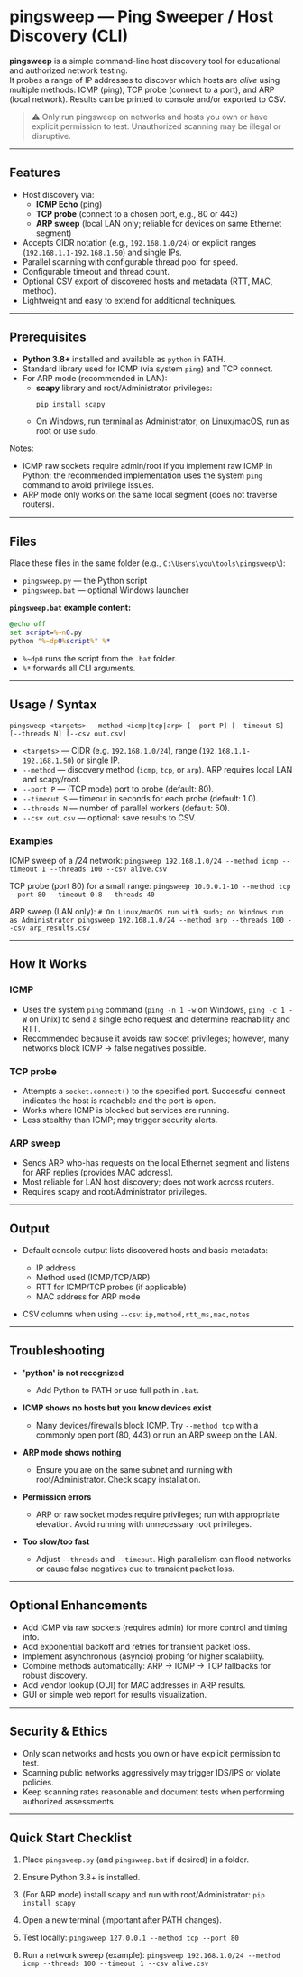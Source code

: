 # pingsweep — Ping Sweeper / Host Discovery (CLI)

**pingsweep** is a simple command-line host discovery tool for educational and authorized network testing.  
It probes a range of IP addresses to discover which hosts are *alive* using multiple methods: ICMP (ping), TCP probe (connect to a port), and ARP (local network). Results can be printed to console and/or exported to CSV.

> ⚠️ Only run pingsweep on networks and hosts you own or have explicit permission to test. Unauthorized scanning may be illegal or disruptive.

---

## Features

- Host discovery via:
  - **ICMP Echo** (ping)
  - **TCP probe** (connect to a chosen port, e.g., 80 or 443)
  - **ARP sweep** (local LAN only; reliable for devices on same Ethernet segment)
- Accepts CIDR notation (e.g., `192.168.1.0/24`) or explicit ranges (`192.168.1.1-192.168.1.50`) and single IPs.
- Parallel scanning with configurable thread pool for speed.
- Configurable timeout and thread count.
- Optional CSV export of discovered hosts and metadata (RTT, MAC, method).
- Lightweight and easy to extend for additional techniques.

---

## Prerequisites

- **Python 3.8+** installed and available as `python` in PATH.
- Standard library used for ICMP (via system `ping`) and TCP connect.  
- For ARP mode (recommended in LAN):
  - **scapy** library and root/Administrator privileges:
    ```bash
    pip install scapy
    ```
  - On Windows, run terminal as Administrator; on Linux/macOS, run as root or use `sudo`.

Notes:
- ICMP raw sockets require admin/root if you implement raw ICMP in Python; the recommended implementation uses the system `ping` command to avoid privilege issues.
- ARP mode only works on the same local segment (does not traverse routers).

---

## Files

Place these files in the same folder (e.g., `C:\Users\you\tools\pingsweep\`):

- `pingsweep.py` — the Python script
- `pingsweep.bat` — optional Windows launcher

**`pingsweep.bat` example content:**

```bat
@echo off
set script=%~n0.py
python "%~dp0%script%" %*
```
- `%~dp0` runs the script from the `.bat` folder.
- `%*` forwards all CLI arguments.

---

## Usage / Syntax

`pingsweep <targets> --method <icmp|tcp|arp> [--port P] [--timeout S] [--threads N] [--csv out.csv]`

- `<targets>` — CIDR (e.g. `192.168.1.0/24`), range (`192.168.1.1-192.168.1.50`) or single IP.
- `--method` — discovery method (`icmp`, `tcp`, or `arp`). ARP requires local LAN and scapy/root.
- `--port P` — (TCP mode) port to probe (default: 80).
- `--timeout S` — timeout in seconds for each probe (default: 1.0).
- `--threads N` — number of parallel workers (default: 50).
- `--csv out.csv` — optional: save results to CSV.

### Examples

ICMP sweep of a /24 network:
`pingsweep 192.168.1.0/24 --method icmp --timeout 1 --threads 100 --csv alive.csv`

TCP probe (port 80) for a small range:
`pingsweep 10.0.0.1-10 --method tcp --port 80 --timeout 0.8 --threads 40`

ARP sweep (LAN only):
`# On Linux/macOS run with sudo; on Windows run as Administrator pingsweep 192.168.1.0/24 --method arp --threads 100 --csv arp_results.csv`

---

## How It Works

### ICMP

- Uses the system `ping` command (`ping -n 1 -w` on Windows, `ping -c 1 -W` on Unix) to send a single echo request and determine reachability and RTT.
- Recommended because it avoids raw socket privileges; however, many networks block ICMP → false negatives possible.

### TCP probe

- Attempts a `socket.connect()` to the specified port. Successful connect indicates the host is reachable and the port is open.
- Works where ICMP is blocked but services are running.
- Less stealthy than ICMP; may trigger security alerts.

### ARP sweep

- Sends ARP who-has requests on the local Ethernet segment and listens for ARP replies (provides MAC address).
- Most reliable for LAN host discovery; does not work across routers.
- Requires scapy and root/Administrator privileges.

---

## Output

- Default console output lists discovered hosts and basic metadata:
    - IP address
    - Method used (ICMP/TCP/ARP)
    - RTT for ICMP/TCP probes (if applicable)
    - MAC address for ARP mode
        
- CSV columns when using `--csv`: `ip,method,rtt_ms,mac,notes`
    

---

## Troubleshooting

- **'python' is not recognized**
    - Add Python to PATH or use full path in `.bat`.
        
- **ICMP shows no hosts but you know devices exist**
    - Many devices/firewalls block ICMP. Try `--method tcp` with a commonly open port (80, 443) or run an ARP sweep on the LAN.
        
- **ARP mode shows nothing**
    - Ensure you are on the same subnet and running with root/Administrator. Check scapy installation.
        
- **Permission errors**
    - ARP or raw socket modes require privileges; run with appropriate elevation. Avoid running with unnecessary root privileges.
        
- **Too slow/too fast**
    - Adjust `--threads` and `--timeout`. High parallelism can flood networks or cause false negatives due to transient packet loss.

---

## Optional Enhancements

- Add ICMP via raw sockets (requires admin) for more control and timing info.
- Add exponential backoff and retries for transient packet loss.
- Implement asynchronous (asyncio) probing for higher scalability.
- Combine methods automatically: ARP → ICMP → TCP fallbacks for robust discovery.
- Add vendor lookup (OUI) for MAC addresses in ARP results.
- GUI or simple web report for results visualization.

---

## Security & Ethics

- Only scan networks and hosts you own or have explicit permission to test.
- Scanning public networks aggressively may trigger IDS/IPS or violate policies.
- Keep scanning rates reasonable and document tests when performing authorized assessments.

---

## Quick Start Checklist

1. Place `pingsweep.py` (and `pingsweep.bat` if desired) in a folder.
2. Ensure Python 3.8+ is installed.
3. (For ARP mode) install scapy and run with root/Administrator:
	`pip install scapy`

4. Open a new terminal (important after PATH changes).
5. Test locally:
	`pingsweep 127.0.0.1 --method tcp --port 80`

6. Run a network sweep (example):
	`pingsweep 192.168.1.0/24 --method icmp --threads 100 --timeout 1 --csv alive.csv`